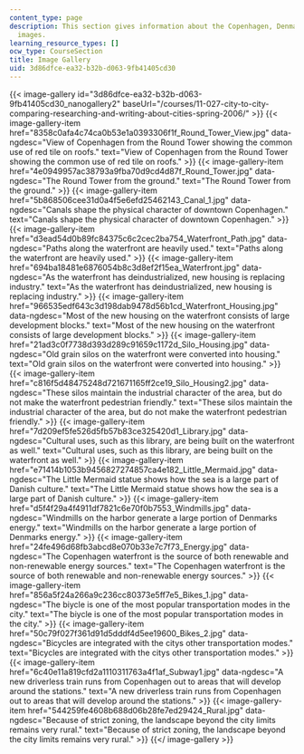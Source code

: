```yaml
---
content_type: page
description: This section gives information about the Copenhagen, Denmark through
  images.
learning_resource_types: []
ocw_type: CourseSection
title: Image Gallery
uid: 3d86dfce-ea32-b32b-d063-9fb41405cd30
---
```


{{< image-gallery id="3d86dfce-ea32-b32b-d063-9fb41405cd30_nanogallery2" baseUrl="/courses/11-027-city-to-city-comparing-researching-and-writing-about-cities-spring-2006/" >}}
{{< image-gallery-item href="8358c0afa4c74ca0b53e1a0393306f1f_Round_Tower_View.jpg" data-ngdesc="View of Copenhagen from the Round Tower showing the common use of red tile on roofs." text="View of Copenhagen from the Round Tower showing the common use of red tile on roofs." >}}
{{< image-gallery-item href="4e0949957ac38793a9fba70d9cd4d87f_Round_Tower.jpg" data-ngdesc="The Round Tower from the ground." text="The Round Tower from the ground." >}}
{{< image-gallery-item href="5b868506cee31d0a4f5e6efd25462143_Canal_1.jpg" data-ngdesc="Canals shape the physical character of downtown Copenhagen." text="Canals shape the physical character of downtown Copenhagen." >}}
{{< image-gallery-item href="d3ead54d0b89fc84375c6c2cec2ba754_Waterfront_Path.jpg" data-ngdesc="Paths along the waterfront are heavily used." text="Paths along the waterfront are heavily used." >}}
{{< image-gallery-item href="694ba18481e6876054b8c3d8ef2f15ea_Waterfront.jpg" data-ngdesc="As the waterfront has deindustrialized, new housing is replacing industry." text="As the waterfront has deindustrialized, new housing is replacing industry." >}}
{{< image-gallery-item href="966535edf643c3d198dab9478d56b1cd_Waterfront_Housing.jpg" data-ngdesc="Most of the new housing on the waterfront consists of large development blocks." text="Most of the new housing on the waterfront consists of large development blocks." >}}
{{< image-gallery-item href="21ad3c0f7738d393d289c91659c1172d_Silo_Housing.jpg" data-ngdesc="Old grain silos on the waterfront were converted into housing." text="Old grain silos on the waterfront were converted into housing." >}}
{{< image-gallery-item href="c816f5d48475248d721671165ff2ce19_Silo_Housing2.jpg" data-ngdesc="These silos maintain the industrial character of the area, but do not make the waterfront pedestrian friendly." text="These silos maintain the industrial character of the area, but do not make the waterfront pedestrian friendly." >}}
{{< image-gallery-item href="7d209ef5fe526d5fb57b83ce325420d1_Library.jpg" data-ngdesc="Cultural uses, such as this library, are being built on the waterfront as well." text="Cultural uses, such as this library, are being built on the waterfront as well." >}}
{{< image-gallery-item href="e71414b1053b9456827274857ca4e182_Little_Mermaid.jpg" data-ngdesc="The Little Mermaid statue shows how the sea is a large part of Danish culture." text="The Little Mermaid statue shows how the sea is a large part of Danish culture." >}}
{{< image-gallery-item href="d5f4f29a4f4911df7821c6e70f0b7553_Windmills.jpg" data-ngdesc="Windmills on the harbor generate a large portion of Denmarks energy." text="Windmills on the harbor generate a large portion of Denmarks energy." >}}
{{< image-gallery-item href="24fe496d68fb3abcd8e070b33e7c7f73_Energy.jpg" data-ngdesc="The Copenhagen waterfront is the source of both renewable and non-renewable energy sources." text="The Copenhagen waterfront is the source of both renewable and non-renewable energy sources." >}}
{{< image-gallery-item href="856a5f24a266a9c236cc80373e5ff7e5_Bikes_1.jpg" data-ngdesc="The biycle is one of the most popular transportation modes in the city." text="The biycle is one of the most popular transportation modes in the city." >}}
{{< image-gallery-item href="50c79f027f361d91d5dddf4d5ee19600_Bikes_2.jpg" data-ngdesc="Bicycles are integrated with the citys other transportation modes." text="Bicycles are integrated with the citys other transportation modes." >}}
{{< image-gallery-item href="6c40e11a819cfd2a1110311763a4f1af_Subway1.jpg" data-ngdesc="A new driverless train runs from Copenhagen out to areas that will develop around the stations." text="A new driverless train runs from Copenhagen out to areas that will develop around the stations." >}}
{{< image-gallery-item href="544259fe4608b688d06b28fe7ed29424_Rural.jpg" data-ngdesc="Because of strict zoning, the landscape beyond the city limits remains very rural." text="Because of strict zoning, the landscape beyond the city limits remains very rural." >}}
{{</ image-gallery >}}